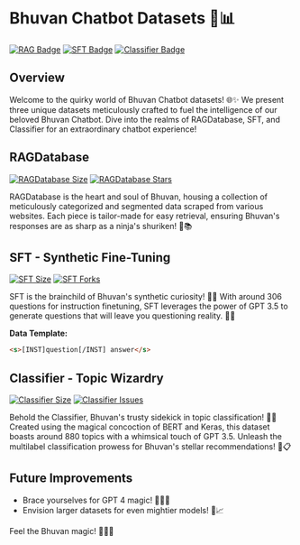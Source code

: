 # Bhuvan Chatbot Datasets 🤖📊

[![RAG Badge](https://img.shields.io/badge/RAG-Ready%20to%20Chat-blue)](https://github.com/yourusername/RAGDatabase)
[![SFT Badge](https://img.shields.io/badge/SFT-GPT%20Synthesized%20Questions-orange)](https://github.com/yourusername/SFT)
[![Classifier Badge](https://img.shields.io/badge/Classifier-Multilabel%20Classification-green)](https://github.com/yourusername/Classifier)

## Overview
Welcome to the quirky world of Bhuvan Chatbot datasets! 🌐✨ We present three unique datasets meticulously crafted to fuel the intelligence of our beloved Bhuvan Chatbot. Dive into the realms of RAGDatabase, SFT, and Classifier for an extraordinary chatbot experience!

## RAGDatabase
[![RAGDatabase Size](https://img.shields.io/github/languages/code-size/yourusername/RAGDatabase)](https://github.com/yourusername/RAGDatabase)
[![RAGDatabase Stars](https://img.shields.io/github/stars/yourusername/RAGDatabase)](https://github.com/yourusername/RAGDatabase)

RAGDatabase is the heart and soul of Bhuvan, housing a collection of meticulously categorized and segmented data scraped from various websites. Each piece is tailor-made for easy retrieval, ensuring Bhuvan's responses are as sharp as a ninja's shuriken! 🥷📚

## SFT - Synthetic Fine-Tuning
[![SFT Size](https://img.shields.io/github/languages/code-size/yourusername/SFT)](https://github.com/yourusername/SFT)
[![SFT Forks](https://img.shields.io/github/forks/yourusername/SFT)](https://github.com/yourusername/SFT)

SFT is the brainchild of Bhuvan's synthetic curiosity! 🤯✨ With around 306 questions for instruction finetuning, SFT leverages the power of GPT 3.5 to generate questions that will leave you questioning reality. 🤔💡

**Data Template:**
```html
<s>[INST]question[/INST] answer</s>
```

## Classifier - Topic Wizardry
[![Classifier Size](https://img.shields.io/github/languages/code-size/yourusername/Classifier)](https://github.com/yourusername/Classifier)
[![Classifier Issues](https://img.shields.io/github/issues/yourusername/Classifier)](https://github.com/yourusername/Classifier)

Behold the Classifier, Bhuvan's trusty sidekick in topic classification! 🎩🌟 Created using the magical concoction of BERT and Keras, this dataset boasts around 880 topics with a whimsical touch of GPT 3.5. Unleash the multilabel classification prowess for Bhuvan's stellar recommendations! 🌈📋

## Future Improvements
- Brace yourselves for GPT 4 magic! 🧙‍♂️🚀
- Envision larger datasets for even mightier models! 💪📈

Feel the Bhuvan magic! 🚀🤖✨
